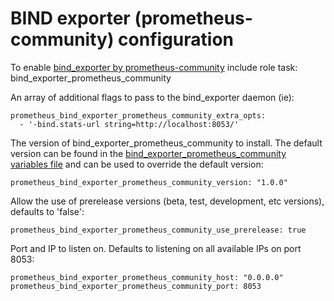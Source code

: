 # BIND exporter (prometheus-community) configuration

To enable [bind_exporter by prometheus-community](https://github.com/prometheus-community/bind_exporter) include role task: bind_exporter_prometheus_community

An array of additional flags to pass to the bind_exporter daemon (ie):

    prometheus_bind_exporter_prometheus_community_extra_opts:
      - '-bind.stats-url string=http://localhost:8053/'

The version of bind_exporter_prometheus_community to install. The default version can be found in the [bind_exporter_prometheus_community variables file](../vars/software/bind_exporter_prometheus_community.yml) and can be used to override the default version:

    prometheus_bind_exporter_prometheus_community_version: "1.0.0"

Allow the use of prerelease versions (beta, test, development, etc versions), defaults to 'false':

    prometheus_bind_exporter_prometheus_community_use_prerelease: true

Port and IP to listen on. Defaults to listening on all available IPs on port 8053:

    prometheus_bind_exporter_prometheus_community_host: "0.0.0.0"
    prometheus_bind_exporter_prometheus_community_port: 8053
